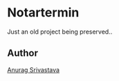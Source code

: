 # Notartermin

Just an old project being preserved..

## Author
[Anurag Srivastava](https://www.envisagecyberart.in)
